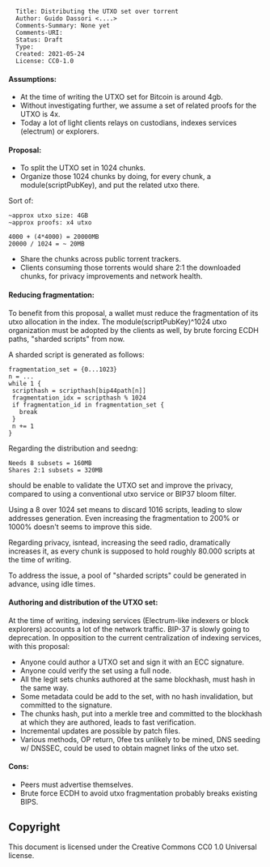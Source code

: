 ```
  
  Title: Distributing the UTXO set over torrent
  Author: Guido Dassori <....>
  Comments-Summary: None yet
  Comments-URI: 
  Status: Draft
  Type: 
  Created: 2021-05-24
  License: CC0-1.0
  ```


#### Assumptions:

- At the time of writing the UTXO set for Bitcoin is around 4gb.
- Without investigating further, we assume a set of related proofs for the UTXO is 4x.
- Today a lot of light clients relays on custodians, indexes services (electrum) or explorers.


#### Proposal:

- To split the UTXO set in 1024 chunks.
- Organize those 1024 chunks by doing, for every chunk, a module(scriptPubKey), and put the related utxo there.

Sort of:
```
~approx utxo size: 4GB
~approx proofs: x4 utxo

4000 + (4*4000) = 20000MB
20000 / 1024 = ~ 20MB
```

- Share the chunks across public torrent trackers. 
- Clients consuming those torrents would share 2:1 the downloaded chunks, for privacy improvements and network health.

#### Reducing fragmentation:

To benefit from this proposal, a wallet must reduce the fragmentation of its utxo allocation in the index.
The module(scriptPubKey)^1024 utxo organization must be adopted by the clients as well, by brute forcing ECDH paths, "sharded scripts" from now.

A sharded script is generated as follows:

```
fragmentation_set = {0...1023} 
n = ...
while 1 {
 scripthash = scripthash[bip44path[n]]
 fragmentation_idx = scripthash % 1024
 if fragmentation_id in fragmentation_set {
   break 
 }
 n += 1
}
```

Regarding the distribution and seedng:

```
Needs 8 subsets = 160MB
Shares 2:1 subsets = 320MB
```
should be enable to validate the UTXO set and improve the privacy, compared to using a conventional utxo service or BIP37 bloom filter.

Using a 8 over 1024 set means to discard 1016 scripts, leading to slow addresses generation. 
Even increasing the fragmentation to 200% or 1000% doesn't seems to improve this side.

Regarding privacy, isntead, increasing the seed radio, dramatically increases it, as every chunk is supposed to hold roughly 80.000 scripts at the time of writing.

To address the issue, a pool of "sharded scripts" could be generated in advance, using idle times.


#### Authoring and distribution of the UTXO set:

At the time of writing, indexing services (Electrum-like indexers or block explorers) accounts a lot of the network traffic.
BIP-37 is slowly going to deprecation. In opposition to the current centralization of indexing services, with this proposal:

- Anyone could author a UTXO set and sign it with an ECC signature.
- Anyone could verify the set using a full node.
- All the legit sets chunks authored at the same blockhash, must hash in the same way.
- Some metadata could be add to the set, with no hash invalidation, but committed to the signature.
- The chunks hash, put into a merkle tree and committed to the blockhash at which they are authored, leads to fast verification.
- Incremental updates are possible by patch files.
- Various methods, OP return, 0fee txs unlikely to be mined, DNS seeding w/ DNSSEC, could be used to obtain magnet links of the utxo set.

#### Cons:

- Peers must advertise themselves.
- Brute force ECDH to avoid utxo fragmentation probably breaks existing BIPS.


Copyright
---
This document is licensed under the Creative Commons CC0 1.0 Universal license.
